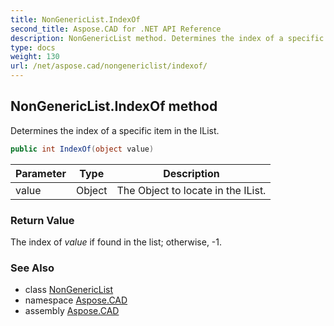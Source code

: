 ```yaml
---
title: NonGenericList.IndexOf
second_title: Aspose.CAD for .NET API Reference
description: NonGenericList method. Determines the index of a specific item in the IList
type: docs
weight: 130
url: /net/aspose.cad/nongenericlist/indexof/
---
```

## NonGenericList.IndexOf method

Determines the index of a specific item in the IList.

```csharp
public int IndexOf(object value)
```

| Parameter | Type | Description |
| --- | --- | --- |
| value | Object | The Object to locate in the IList. |

### Return Value

The index of *value* if found in the list; otherwise, -1.

### See Also

* class [NonGenericList](../)
* namespace [Aspose.CAD](../../../aspose.cad/)
* assembly [Aspose.CAD](../../../)


